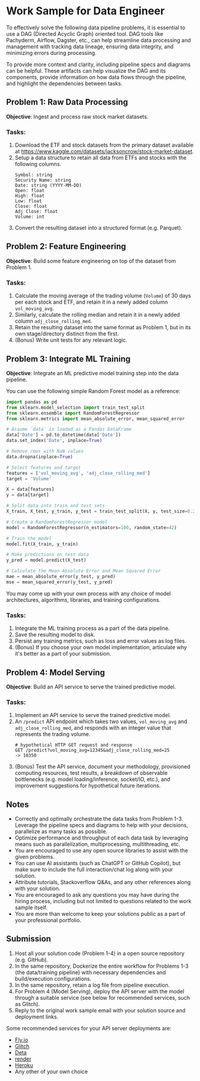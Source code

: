 # Work Sample for Data Engineer

To effectively solve the following data pipeline problems, it is essential to use a DAG (Directed Acyclic Graph) oriented tool. DAG tools like Pachyderm, Airflow, Dagster, etc., can help streamline data processing and management with tracking data lineage, ensuring data integrity, and minimizing errors during processing.

To provide more context and clarity, including pipeline specs and diagrams can be helpful. These artifacts can help visualize the DAG and its components, provide information on how data flows through the pipeline, and highlight the dependencies between tasks.

## Problem 1: Raw Data Processing

**Objective**: Ingest and process raw stock market datasets.

### Tasks:
1. Download the ETF and stock datasets from the primary dataset available at https://www.kaggle.com/datasets/jacksoncrow/stock-market-dataset.
2. Setup a data structure to retain all data from ETFs and stocks with the following columns.
    ```
    Symbol: string
    Security Name: string
    Date: string (YYYY-MM-DD)
    Open: float
    High: float
    Low: float
    Close: float
    Adj Close: float
    Volume: int
    ```
3. Convert the resulting dataset into a structured format (e.g. Parquet).

## Problem 2: Feature Engineering

**Objective**: Build some feature engineering on top of the dataset from Problem 1.

### Tasks:
1. Calculate the moving average of the trading volume (`Volume`) of 30 days per each stock and ETF, and retain it in a newly added column `vol_moving_avg`.
2. Similarly, calculate the rolling median and retain it in a newly added column `adj_close_rolling_med`.
3. Retain the resulting dataset into the same format as Problem 1, but in its own stage/directory distinct from the first.
4. (Bonus) Write unit tests for any relevant logic.

## Problem 3: Integrate ML Training

**Objective**: Integrate an ML predictive model training step into the data pipeline.

You can use the following simple Random Forest model as a reference:

```python
import pandas as pd
from sklearn.model_selection import train_test_split
from sklearn.ensemble import RandomForestRegressor
from sklearn.metrics import mean_absolute_error, mean_squared_error

# Assume `data` is loaded as a Pandas DataFrame
data['Date'] = pd.to_datetime(data['Date'])
data.set_index('Date', inplace=True)

# Remove rows with NaN values
data.dropna(inplace=True)

# Select features and target
features = ['vol_moving_avg', 'adj_close_rolling_med']
target = 'Volume'

X = data[features]
y = data[target]

# Split data into train and test sets
X_train, X_test, y_train, y_test = train_test_split(X, y, test_size=0.2, random_state=42)

# Create a RandomForestRegressor model
model = RandomForestRegressor(n_estimators=100, random_state=42)

# Train the model
model.fit(X_train, y_train)

# Make predictions on test data
y_pred = model.predict(X_test)

# Calculate the Mean Absolute Error and Mean Squared Error
mae = mean_absolute_error(y_test, y_pred)
mse = mean_squared_error(y_test, y_pred)
```

You may come up with your own process with any choice of model architectures, algorithms, libraries, and training configurations.

### Tasks:
1. Integrate the ML training process as a part of the data pipeline.
2. Save the resulting model to disk.
3. Persist any training metrics, such as loss and error values as log files.
4. (Bonus) If you choose your own model implementation, articulate why it's better as a part of your submission.

## Problem 4: Model Serving

**Objective**: Build an API service to serve the trained predictive model.

### Tasks:
1. Implement an API service to serve the trained predictive model.
2. An `/predict` API endpoint which takes two values, `vol_moving_avg` and `adj_close_rolling_med`, and responds with an integer value that represents the trading volume.
    ```shell
    # hypothetical HTTP GET request and response
    GET /predict?vol_moving_avg=12345&adj_close_rolling_med=25
    -> 10350
    ```
3. (Bonus) Test the API service, document your methodology, provisioned computing resources, test results, a breakdown of observable bottlenecks (e.g. model loading/inference, socket/IO, etc.), and improvement suggestions for hypothetical future iterations.

## Notes

- Correctly and optimally orchestrate the data tasks from Problem 1-3. Leverage the pipeline specs and diagrams to help with your decisions, parallelize as many tasks as possible.
- Optimize performance and throughput of each data task by leveraging means such as parallelization, multiprocessing, multithreading, etc.
- You are encouraged to use any open source libraries to assist with the given problems.
- You can use AI assistants (such as ChatGPT or GitHub Copilot), but make sure to include the full interaction/chat log along with your solution.
- Attribute tutorials, Stackoverflow Q&As, and any other references along with your solution.
- You are encouraged to ask any questions you may have during the hiring process, including but not limited to questions related to the work sample itself.
- You are more than welcome to keep your solutions public as a part of your professional portfolio.

## Submission

1. Host all your solution code (Problem 1-4) in a open source repository (e.g. GitHub).
2. In the same repository, Dockerize the entire workflow for Problems 1-3 (the data/training pipeline) with necessary dependencies and build/execution configurations.
3. In the same repository, retain a log file from pipeline execution.
4. For Problem 4 (Model Serving), deploy the API server with the model through a suitable service (see below for recommended services, such as Glitch).
5. Reply to the original work sample email with your solution source and deployment links.

Some recommended services for your API server deployments are:

- [Fly.io](https://fly.io/)
- [Glitch](https://glitch.com/)
- [Deta](https://deta.space/)
- [render](https://render.com/)
- [Heroku](https://www.heroku.com/)
- Any other of your own choice
